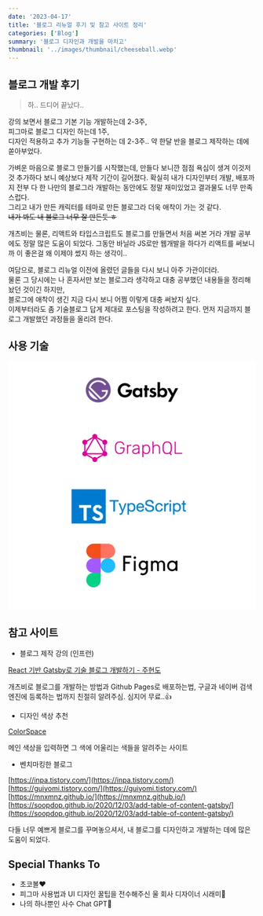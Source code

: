 ```yaml
---
date: '2023-04-17'
title: '블로그 리뉴얼 후기 및 참고 사이트 정리'
categories: ['Blog']
summary: '블로그 디자인과 개발을 마치고'
thumbnail: '../images/thumbnail/cheeseball.webp'
---
```


## 블로그 개발 후기

> 하.. 드디어 끝났다..

강의 보면서 블로그 기본 기능 개발하는데 2-3주,   
피그마로 블로그 디자인 하는데 1주,   
디자인 적용하고 추가 기능들 구현하는 데 2-3주..
약 한달 반을 블로그 제작하는 데에 쏟아부었다.

가벼운 마음으로 블로그 만들기를 시작했는데, 만들다 보니깐 점점 욕심이 생겨 이것저것 추가하다 보니 예상보다 제작 기간이 길어졌다.
확실히 내가 디자인부터 개발, 배포까지 전부 다 한 나만의 블로그라 개발하는 동안에도 정말 재미있었고 결과물도 너무 만족스럽다.      
그리고 내가 만든 캐릭터를 테마로 만든 블로그라 더욱 애착이 가는 것 같다.   
~~내가 봐도 내 블로그 너무 잘 만든듯 ㅎ~~

개츠비는 물론, 리액트와 타입스크립트도 블로그를 만들면서 처음 써본 거라 개발 공부에도 정말 많은 도움이 되었다. 그동안 바닐라 JS로만 웹개발을 하다가 리액트를 써보니까 이 좋은걸 왜 이제야 썼지 하는 생각이..

여담으로, 블로그 리뉴얼 이전에 올렸던 글들을 다시 보니 아주 가관이더라.   
물론 그 당시에는 나 혼자서만 보는 블로그라 생각하고 대충 공부했던 내용들을 정리해놨던 것이긴 하지만,   
블로그에 애착이 생긴 지금 다시 보니 어쩜 이렇게 대충 써놨지 싶다.   
이제부터라도 좀 기술블로그 답게 제대로 포스팅을 작성하려고 한다. 먼저 지금까지 블로그 개발했던 과정들을 올리려 한다.

## 사용 기술

![](../images/content/2023-04-18-10-41-38.webp)


## 참고 사이트

- 블로그 제작 강의 (인프런)

[React 기반 Gatsby로 기술 블로그 개발하기 - 주현도](https://www.inflearn.com/course/gatsby-%EA%B8%B0%EC%88%A0%EB%B8%94%EB%A1%9C%EA%B7%B8/dashboard)

개츠비로 블로그를 개발하는 방법과 Github Pages로 배포하는법, 구글과 네이버 검색 엔진에 등록하는 법까지 친절히 알려주심. 심지어 무료..👍

- 디자인 색상 추천

[ColorSpace](https://mycolor.space/?hex=%23FEC479&sub=1)

메인 색상을 입력하면 그 색에 어울리는 색들을 알려주는 사이트

- 벤치마킹한 블로그

[https://inpa.tistory.com/](https://inpa.tistory.com/)   
[https://guiyomi.tistory.com/](https://guiyomi.tistory.com/)   
[https://mnxmnz.github.io/](https://mnxmnz.github.io/)   
[https://soopdop.github.io/2020/12/03/add-table-of-content-gatsby/](https://soopdop.github.io/2020/12/03/add-table-of-content-gatsby/)

다들 너무 예쁘게 블로그를 꾸며놓으셔서, 내 블로그를 디자인하고 개발하는 데에 많은 도움이 되었다.

## Special Thanks To

- 초코볼❤️
- 피그마 사용법과 UI 디자인 꿀팁을 전수해주신 울 회사 디자이너 시래미🫶
- 나의 하나뿐인 사수 Chat GPT🦾